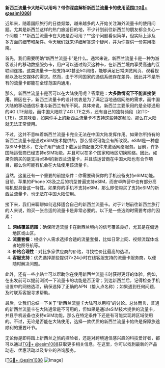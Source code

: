 **新西兰流量卡大陆可以用吗？带你深度解析新西兰流量卡的使用范围[[TG💪+ @esim1088](https://t.me/s/esim1088)]**

近年来，随着国际旅行的日益频繁，越来越多的人开始关注海外流量卡的使用问题。尤其是新西兰这样的热门旅游目的地，不少计划前往新西兰的朋友都会关心一个问题：**新西兰流量卡在大陆是否可用？**这个问题看似简单，但实际上涉及多方面的细节和条件。今天我们就来详细解答这个疑问，并为你提供一份实用指南。

首先，我们需要明确“新西兰流量卡”是什么。通常来说，新西兰流量卡是一种为游客设计的移动数据服务卡，用户可以通过购买这种卡，在新西兰境内享受高速的互联网连接。这类流量卡一般支持4G甚至5G网络，能够满足日常浏览网页、观看视频以及社交媒体的需求。然而，由于不同国家的通信系统存在差异，因此并不是所有的流量卡都能在全球范围内通用。

那么，新西兰流量卡是否可以在大陆使用呢？答案是：**大多数情况下不能直接使用**。原因在于，新西兰流量卡的设计初衷是为了满足当地通信网络的需求，而中国大陆的移动通信标准与新西兰有所不同。具体来说，新西兰主要采用的是全球通用的4G LTE频段，而中国大陆除了4G LTE之外，还有自己的独特频段（如TD-LTE）。这意味着，如果你手上的新西兰流量卡不支持这些特定频段，那么在大陆就无法正常使用。

不过，这并不意味着新西兰流量卡完全无法在中国大陆发挥作用。如果你所持有的新西兰流量卡是通过eSIM技术提供的，那么情况可能会有所改观。eSIM是一种虚拟SIM卡技术，它允许用户通过下载运营商配置文件来激活网络服务。目前，许多国际运营商已经支持eSIM功能，并且可以在多个国家和地区切换网络。因此，如果你购买的是支持eSIM的新西兰流量卡，并且该运营商在中国大陆也有合作项目，那么你可能有机会在大陆使用该流量卡。

当然，这里还有一个重要的前提条件：你需要确保你的手机设备支持eSIM功能。目前，苹果的iPhone XS及之后的机型普遍支持eSIM，而安卓阵营中也有部分高端机型具备这一特性。如果你的手机不支持eSIM，那么即使购买了支持eSIM的新西兰流量卡，也无法在中国大陆使用。

接下来，我们来聊聊如何选择适合自己的新西兰流量卡。对于计划前往新西兰旅行的人来说，购买一张合适的流量卡是非常必要的。以下是一些选购时需要考虑的因素：

1. **网络覆盖范围**：确保所选流量卡在新西兰境内的信号覆盖良好，尤其是在偏远地区或山区。
2. **流量套餐**：根据个人需求选择合适的流量套餐，比如日常上网、视频流媒体或者地图导航等。
3. **价格合理性**：对比多家供应商的价格，寻找性价比最高的选项。
4. **客服支持**：优先选择那些提供7×24小时在线客服支持的流量卡服务商，以便随时解决问题。

此外，还有一些小贴士可以帮助你在使用新西兰流量卡时获得更好的体验。例如，在出发前可以提前测试一下流量卡的功能是否正常；到达新西兰后，记得检查手机设置中的网络选项，确保选择了正确的APN（接入点名称）；如果遇到任何问题，及时联系客服寻求帮助。

最后，让我们总结一下关于“新西兰流量卡大陆可以用吗”的讨论。总体而言，普通的新西兰流量卡在大陆通常是不可用的，但如果是通过eSIM技术提供的流量卡，并且手机设备也支持eSIM功能，那么在特定条件下还是有可能实现跨区域使用的。不过，无论是否能在大陆使用，选择一款优质的新西兰流量卡始终是保障旅途顺利的重要环节。

无论你是即将踏上新西兰之旅的探险者，还是对跨境通信感兴趣的科技爱好者，都可以通过[TG💪+ @esim1088](https://t.me/s/esim1088)获取更多相关信息。在这里，你可以找到最新的产品动态、优惠活动以及专业的咨询服务。

[[TG💪+ @esim1088](https://t.me/s/esim1088) ![Image](https://i.postimg.cc/4NQfJmqS/Snipaste-2025-05-13-00-14-12.png)]